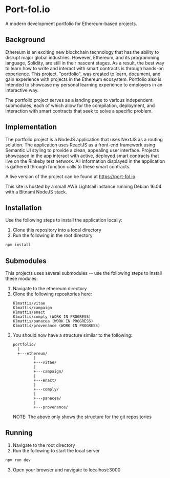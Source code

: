 # Port-fol.io
A modern development portfolio for Ethereum-based projects.

## Background
Ethereum is an exciting new blockchain technology that has the ability to disrupt major global industries. However, Ethereum, and its programming language, Solidity, are still in their nascent stages. 
As a result, the best way to learn how to write and interact with smart contracts is through hands-on experience. This project, "portfolio", was created to learn, document, and gain experience with projects in the Ethereum ecosystem.
Portfolio also is intended to showcase my personal learning experience to employers in an interactive way.

The portfolio project serves as a landing page to various independent submodules, each of which allow for the compilation, deployment, and interaction with smart contracts that seek to solve a specific problem.

## Implementation
The portfolio project is a NodeJS application that uses NextJS as a routing solution. The application uses ReactJS as a front-end framework using Semantic UI styling to provide a clean, appealing user interface.
Projects showcased in the app interact with active, deployed smart contracts that live on the Rinkeby test network. All information displayed in the application is gathered through function calls to these smart contracts.

A live version of the project can be found at https://port-fol.io.

This site is hosted by a small AWS Lightsail instance running Debian 16.04 with a Bitnami NodeJS stack.

## Installation
Use the following steps to install the application locally:
1. Clone this repository into a local directory
2. Run the following in the root directory
```bash
npm install 
```

## Submodules
This projects uses several submodules -- use the following steps to install these modules:
1. Navigate to the ethereum directory
2. Clone the following repositories here:
    ```
    Klmattis/vitae
    Klmattis/campaign
    Klmattis/enact
    Klmattis/comply (WORK IN PROGRESS)
    Klmattis/panacea (WORK IN PROGRESS)
    Klmattis/provenance (WORK IN PROGRESS)
    ```
3. You should now have a structure similar to the following:
    ```
    portfolio/
      |
      +---ethereum/
             |
             +---vitae/
             |
             +---campaign/
             |
             +---enact/
             |
             +---comply/
             |
             +---panacea/
             |
             +---provenance/
   ```
   NOTE: The above only shows the structure for the git repositories          

## Running
1. Navigate to the root directory
2. Run the following to start the local server
```bash
npm run dev
```
3. Open your browser and navigate to localhost:3000

